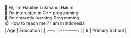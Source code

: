  👋 Hi, I’m Habibie Lukmanul Hakim<br>
 👀 I’m interested in C++ progamming<br>
 🌱 I’m currently learning Progamming<br>
 📫 How to reach me ? I am in Indonesia<br>
| Age | Education |
| :---: | :---------: |
|  9  | Primary School |
